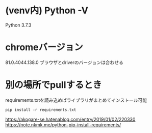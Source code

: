 # (venv内) Python -V 
Python 3.7.3

# chromeバージョン
81.0.4044.138.0
ブラウザとdriverのバージョンは合わせる

# 別の場所でpullするとき

requirements.txtを読み込めばライブラリがまとめてインストール可能
```
pip install -r requirements.txt
```
https://akogare-se.hatenablog.com/entry/2019/01/02/220330
https://note.nkmk.me/python-pip-install-requirements/
